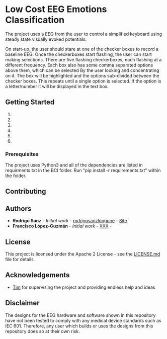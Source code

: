 
# Low Cost EEG Emotions Classification

The project uses a EEG from the user to control a simplified keyboard using steady state visually evoked potentials.

On start-up, the user should stare at one of the checker boxes to record a baseline EEG. Once the checkerboxes start flashing, the user can start making selections. There are five flashing checkerboxes, each flashing at a different frequency. Each box also has some comma separated options above them, which can be selected
By the user looking and concentrating on it. The box will be highlighted and the options sub-divided between the checker boxes. This repeats until a single option is selected. If the option is a letter/number it will be displayed in the text box.

## Getting Started

1. 
2. 
3. 

1. 
2. 
3. 


### Prerequisites

The project uses Python3 and all of the dependencies are listed in requirments.txt in the BCI folder. 
Run "pip install -r requirements.txt" within the folder.

## Contributing

## Authors

* **Rodrigo Sanz** - *Initial work* - [rodrigosanzlongone](https://github.com/rodrigosanzlongone) - [Site](https://rodrigosanz.com/)
* **Francisco López-Guzmán** - *Initial work* - [XXX](https://github.com/) - 

## License

This project is licensed under the Apache 2 License - see the [LICENSE.md](LICENSE.md) file for details

## Acknowledgements

* [Tim](https:///) for supervising the project and providing endless help and ideas

## Disclaimer
The designs for the EEG hardware and software shown in this repository have not been tested to comply with any medical device standards such as IEC 601. Therefore, any user which builds or uses the designs from this repository does so at their own risk. 
